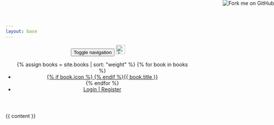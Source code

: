 ```yaml
---
layout: base
---
```

<header class="navbar docs-nav">
  <a class="hidden-xs" href="https://github.com/formio/help.form.io"><img style="position: absolute; top: 0; right: 0; border: 0;" src="https://camo.githubusercontent.com/e7bbb0521b397edbd5fe43e7f760759336b5e05f/68747470733a2f2f73332e616d617a6f6e6177732e636f6d2f6769746875622f726962626f6e732f666f726b6d655f72696768745f677265656e5f3030373230302e706e67" alt="Fork me on GitHub" data-canonical-src="https://s3.amazonaws.com/github/ribbons/forkme_right_green_007200.png"></a>
  <div class="container">
    <div class="navbar-header">
      <button type="button" class="navbar-toggle collapsed" data-toggle="collapse" data-target="#navbar" aria-expanded="false" aria-controls="navbar">
        <span class="sr-only">Toggle navigation</span>
        <span class="icon-bar"></span>
        <span class="icon-bar"></span>
        <span class="icon-bar"></span>
      </button>
      <a class="navbar-brand" href="/">
        <img height="25px;" alt="Form.io" src="{{ site.baseUrl }}/assets/formio-logo.png">
      </a>
    </div>
    <ul id="navbar" class="nav navbar-nav navbar-collapse collapse">
      {% assign books = site.books | sort: "weight" %}
      {% for book in books %}
      <li {% if book.book == page.book %}class="active"{% endif %}><a href="{{ site.baseUrl }}/{{ book.book }}/{% if book.default-section %}{{ book.default-section }}/{% endif %}{% if book.default-chapter %}{{ book.default-chapter }}/{% endif %}">{% if book.icon %}<i class="{{ book.icon }}"></i> {% endif %}{{ book.title }}</a></li>
      {% endfor %}
      <li class="pull-right"><a href="https://portal.form.io">Login | Register</a></li>
    </ul>
  </div>
</header>

{{ content }}
